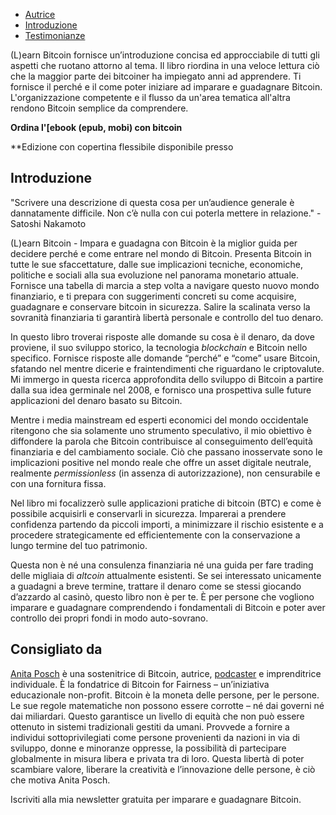 -   [Autrice](https://learnbitcoin.link/#author)  
-   [Introduzione](https://learnbitcoin.link/#intro)  
-   [Testimonianze](https://learnbitcoin.link/#recommendation)  

(L)earn Bitcoin fornisce un’introduzione concisa ed approcciabile di tutti gli aspetti che ruotano attorno al tema. Il libro riordina in una veloce lettura ciò che la maggior parte dei bitcoiner ha impiegato anni ad apprendere. Ti fornisce il perché e il come poter iniziare ad imparare e guadagnare Bitcoin. L'organizzazione competente e il flusso da un'area tematica all'altra rendono Bitcoin semplice da comprendere.

**Ordina l'[ebook (epub, mobi) con bitcoin**  

**Edizione con copertina flessibile disponibile presso   

## Introduzione

"Scrivere una descrizione di questa cosa per un’audience generale è dannatamente difficile. Non c’è nulla con cui poterla mettere in relazione." - Satoshi Nakamoto  

(L)earn Bitcoin - Impara e guadagna con Bitcoin è la miglior guida per decidere perché e come entrare nel mondo di Bitcoin. Presenta Bitcoin in tutte le sue sfaccettature, dalle sue implicazioni tecniche, economiche, politiche e sociali alla sua evoluzione nel panorama monetario attuale. Fornisce una tabella di marcia a step volta a navigare questo nuovo mondo finanziario, e ti prepara con suggerimenti concreti su come acquisire, guadagnare e conservare bitcoin in sicurezza. Salire la scalinata verso la sovranità finanziaria ti garantirà libertà personale e controllo del tuo denaro.

In questo libro troverai risposte alle domande su cosa è il denaro, da dove proviene, il suo sviluppo storico, la tecnologia _blockchain_ e Bitcoin nello specifico. Fornisce risposte alle domande “perché” e “come” usare Bitcoin, sfatando nel mentre dicerie e fraintendimenti che riguardano le criptovalute. Mi immergo in questa ricerca approfondita dello sviluppo di Bitcoin a partire dalla sua idea germinale nel 2008, e fornisco una prospettiva sulle future applicazioni del denaro basato su Bitcoin.

Mentre i media mainstream ed esperti economici del mondo occidentale ritengono che sia solamente uno strumento speculativo, il mio obiettivo è diffondere la parola che Bitcoin contribuisce al conseguimento dell’equità finanziaria e del cambiamento sociale. Ciò che passano inosservate sono le implicazioni positive nel mondo reale che offre un asset digitale neutrale, realmente _permissionless_ (in assenza di autorizzazione), non censurabile e con una fornitura fissa.

Nel libro mi focalizzerò sulle applicazioni pratiche di bitcoin (BTC) e come è possibile acquisirli e conservarli in sicurezza. Imparerai a prendere confidenza partendo da piccoli importi, a minimizzare il rischio esistente e a procedere strategicamente ed efficientemente con la conservazione a lungo termine del tuo patrimonio.

Questa non è né una consulenza finanziaria né una guida per fare trading delle migliaia di _altcoin_ attualmente esistenti. Se sei interessato unicamente a guadagni a breve termine, trattare il denaro come se stessi giocando d’azzardo al casinò, questo libro non è per te. È per persone che vogliono imparare e guadagnare comprendendo i fondamentali di Bitcoin e poter aver controllo dei propri fondi in modo auto-sovrano.

## Consigliato da

[Anita Posch](https://anitaposch.com/) è una sostenitrice di Bitcoin, autrice, [podcaster](https://bitcoinundco.com/en/) e imprenditrice individuale. È la fondatrice di Bitcoin for Fairness – un’iniziativa educazionale non-profit. Bitcoin è la moneta delle persone, per le persone. Le sue regole matematiche non possono essere corrotte – né dai governi né dai miliardari. Questo garantisce un livello di equità che non può essere ottenuto in sistemi tradizionali gestiti da umani. Provvede a fornire a individui sottoprivilegiati come persone provenienti da nazioni in via di sviluppo, donne e minoranze oppresse, la possibilità di partecipare globalmente in misura libera e privata tra di loro. Questa libertà di poter scambiare valore, liberare la creatività e l’innovazione delle persone, è ciò che motiva Anita Posch.

Iscriviti alla mia newsletter gratuita per imparare e guadagnare Bitcoin.
